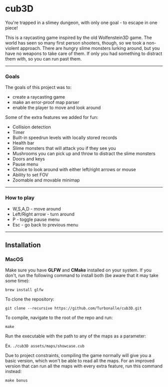 # cub3D

You're trapped in a slimey dungeon, with only one goal - to escape in one piece!

This is a raycasting game inspired by the old Wolfenstein3D game. The world has seen so many first person shooters, though, so we took a non-violent approach. There are hungry slime monsters lurking around, but you have no weapons to take care of them. If only you had something to distract them with, so you can run past them.  

---

### Goals

The goals of this project was to:
- create a raycasting game
- make an error-proof map parser
- enable the player to move and look around

Some of the extra features we added for fun:
- Collision detection
- Timer
- Built-in speedrun levels with locally stored records
- Health bar
- Slime monsters that will attack you if they see you
- Mushrooms you can pick up and throw to distract the slime monsters
- Doors and keys
- Pause menu
- Choice to look around with either left/right arrows or mouse
- Ability to set FOV
- Zoomable and movable minimap

---

### How to play

- W,S,A,D - move around
- Left/Right arrow - turn around
- P - toggle pause menu
- Esc - go back to previous menu

---

## Installation

### MacOS

Make sure you have **GLFW** and **CMake** installed on your system. If you don't, run the following command to install both (be aware that it may take some time):

`brew install glfw`

To clone the repository:

`git clone --recursive https://github.com/Turbonalle/cub3D.git`

To compile, navigate to the root of the repo and run:

`make`

Run the executable with the path to any of the maps as a parameter:

Ex.
`./cub3D assets/maps/showcase.cub`

Due to project constraints, compiling the game normally will give you a basic version, which won't be able to read all the maps. For an improved version that can run all the maps with every extra feature, run this command instead:

`make bonus`
